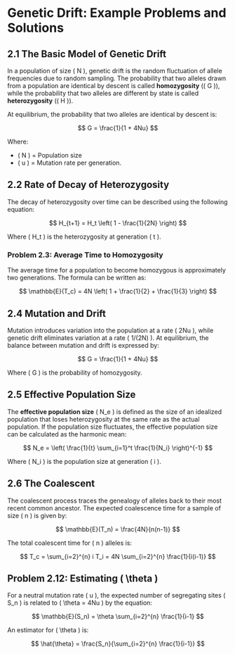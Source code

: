 # Genetic Drift: Example Problems and Solutions

## 2.1 The Basic Model of Genetic Drift
In a population of size \( N \), genetic drift is the random fluctuation of allele frequencies due to random sampling. The probability that two alleles drawn from a population are identical by descent is called **homozygosity** (\( G \)), while the probability that two alleles are different by state is called **heterozygosity** (\( H \)).

At equilibrium, the probability that two alleles are identical by descent is:

$$
G = \frac{1}{1 + 4Nu}
$$

Where:
- \( N \) = Population size
- \( u \) = Mutation rate per generation.

## 2.2 Rate of Decay of Heterozygosity
The decay of heterozygosity over time can be described using the following equation:

$$
H_{t+1} = H_t \left( 1 - \frac{1}{2N} \right)
$$

Where \( H_t \) is the heterozygosity at generation \( t \).

### Problem 2.3: Average Time to Homozygosity
The average time for a population to become homozygous is approximately two generations. The formula can be written as:

$$
\mathbb{E}(T_c) = 4N \left( 1 + \frac{1}{2} + \frac{1}{3} \right)
$$

## 2.4 Mutation and Drift
Mutation introduces variation into the population at a rate \( 2Nu \), while genetic drift eliminates variation at a rate \( 1/(2N) \). At equilibrium, the balance between mutation and drift is expressed by:

$$
G = \frac{1}{1 + 4Nu}
$$

Where \( G \) is the probability of homozygosity.

## 2.5 Effective Population Size
The **effective population size** \( N_e \) is defined as the size of an idealized population that loses heterozygosity at the same rate as the actual population. If the population size fluctuates, the effective population size can be calculated as the harmonic mean:

$$
N_e = \left( \frac{1}{t} \sum_{i=1}^t \frac{1}{N_i} \right)^{-1}
$$

Where \( N_i \) is the population size at generation \( i \).

## 2.6 The Coalescent
The coalescent process traces the genealogy of alleles back to their most recent common ancestor. The expected coalescence time for a sample of size \( n \) is given by:

$$
\mathbb{E}(T_n) = \frac{4N}{n(n-1)}
$$

The total coalescent time for \( n \) alleles is:

$$
T_c = \sum_{i=2}^{n} i T_i = 4N \sum_{i=2}^{n} \frac{1}{i(i-1)}
$$

## Problem 2.12: Estimating \( \theta \)
For a neutral mutation rate \( u \), the expected number of segregating sites \( S_n \) is related to \( \theta = 4Nu \) by the equation:

$$
\mathbb{E}(S_n) = \theta \sum_{i=2}^{n} \frac{1}{i-1}
$$

An estimator for \( \theta \) is:

$$
\hat{\theta} = \frac{S_n}{\sum_{i=2}^{n} \frac{1}{i-1}}
$$
